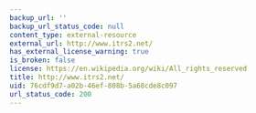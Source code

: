 ```yaml
---
backup_url: ''
backup_url_status_code: null
content_type: external-resource
external_url: http://www.itrs2.net/
has_external_license_warning: true
is_broken: false
license: https://en.wikipedia.org/wiki/All_rights_reserved
title: http://www.itrs2.net/
uid: 76cdf9d7-a02b-46ef-808b-5a68cde8c097
url_status_code: 200
---
```

